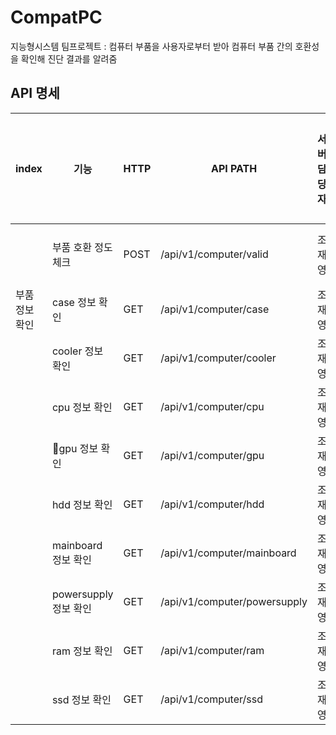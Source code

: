 # CompatPC
지능형시스템 팀프로젝트 : 컴퓨터 부품을 사용자로부터 받아 컴퓨터 부품 간의 호환성을 확인해 진단 결과를 알려줌

## API 명세

| index    | 기능                | HTTP | API PATH                     | 서버 담당자 | 서버 개발 현황             | 프론트 담당자 | 프론트 개발 현황 |
| -------- | ----------------- | ---- | ---------------------------- | ------ | -------------------- | ------- | --------- |
|          | 부품 호환 정도 체크       | POST | /api/v1/computer/valid       | 조재영    | Service 계층 메인 로직 미구현 |         |           |
| 부품 정보 확인 | case 정보 확인        | GET  | /api/v1/computer/case        | 조재영    | 구현 완         |         |           |
|          | cooler 정보 확인      | GET  | /api/v1/computer/cooler      | 조재영    | 구현 완         |         |           |
|          | cpu 정보 확인         | GET  | /api/v1/computer/cpu         | 조재영    | 구현 완         |         |           |
|          | gpu 정보 확인        | GET  | /api/v1/computer/gpu         | 조재영    | 구현 완        |         |           |
|          | hdd 정보 확인         | GET  | /api/v1/computer/hdd         | 조재영    | 구현 완        |         |           |
|          | mainboard 정보 확인   | GET  | /api/v1/computer/mainboard   | 조재영    | 구현 완        |         |           |
|          | powersupply 정보 확인 | GET  | /api/v1/computer/powersupply | 조재영    | 구현 완         |         |           |
|          | ram 정보 확인         | GET  | /api/v1/computer/ram         | 조재영    | 구현 완        |         |           |
|          | ssd 정보 확인         | GET  | /api/v1/computer/ssd         | 조재영    | 구현 완         |         |           |

